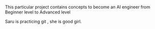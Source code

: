 This particular project contains concepts to become an AI engineer from Beginner level to Advanced level

Saru is practicing git , she is good girl.